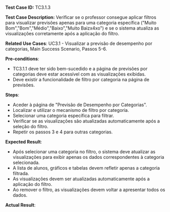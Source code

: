 **Test Case ID:** TC3.1.3

**Test Case Description:**  Verificar se o professor consegue aplicar filtros para visualizar previsões apenas para uma categoria específica ("Muito Bom","Bom","Médio","Baixo","Muito Baizx4xo") e se o sistema atualiza as visualizações corretamente após a aplicação do filtro.

**Related Use Cases**:  UC3.1 - Visualizar a previsão de desempenho por categorias, Main Success Scenario, Passos 5-6.

**Pre-conditions**:
- TC3.1.1 deve ter sido bem-sucedido e a página de previsões por categorias deve estar acessível com as visualizações exibidas.
- Deve existir a funcionalidade de filtro por categoria na página de previsões.

**Steps**:
- Aceder à página de "Previsão de Desempenho por Categorias".
- Localizar e utilizar o mecanismo de filtro por categoria.
- Selecionar uma categoria específica para filtrar.
- Verificar se as visualizações são atualizadas automaticamente após a seleção do filtro.
- Repetir os passos 3 e 4 para outras categorias.

**Expected Result**:
- Após selecionar uma categoria no filtro, o sistema deve atualizar as visualizações para exibir apenas os dados correspondentes à categoria selecionada.
- A lista de alunos, gráficos e tabelas devem refletir apenas a categoria filtrada.
- As visualizações devem ser atualizadas automaticamente após a aplicação do filtro.
- Ao remover o filtro, as visualizações devem voltar a apresentar todos os dados.

**Actual Result**: